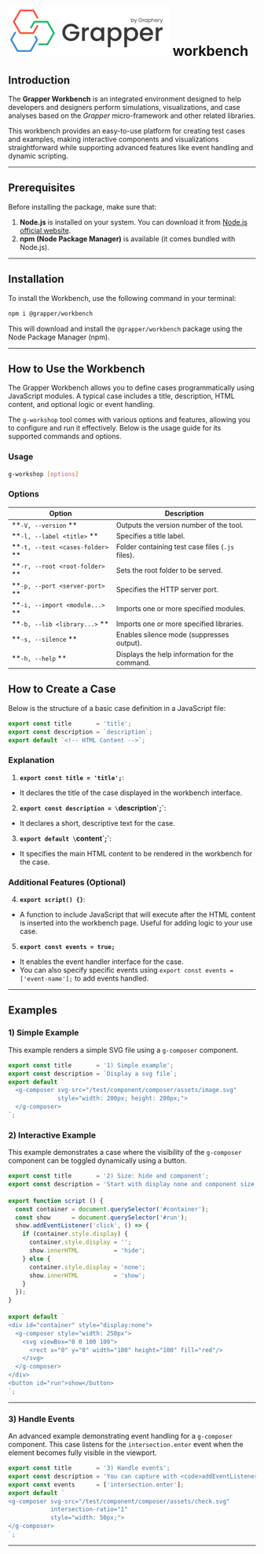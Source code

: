 # ![Grapper](./assets/img/grapper.png) workbench

## Introduction

The **Grapper Workbench** is an integrated environment designed to help developers and designers
perform simulations, visualizations, and case analyses based on the *Grapper* micro-framework and
other related libraries.

This workbench provides an easy-to-use platform for creating test cases and examples, making
interactive components and visualizations straightforward while supporting advanced features like
event handling and dynamic scripting.

---

## Prerequisites

Before installing the package, make sure that:

1. **Node.js** is installed on your system. You can download it
   from [Node.js official website](https://nodejs.org/).
2. **npm (Node Package Manager)** is available (it comes bundled with Node.js).

---

## Installation

To install the Workbench, use the following command in your terminal:

```bash
npm i @grapper/workbench
```

This will download and install the `@grapper/workbench` package using the Node Package Manager
(npm).

---

## How to Use the Workbench

The Grapper Workbench allows you to define cases programmatically using JavaScript modules. A
typical case includes a title, description, HTML content, and optional logic or event handling.

The `g-workshop` tool comes with various options and features, allowing you to configure and run it
effectively. Below is the usage guide for its supported commands and options.

### Usage

``` bash
g-workshop [options]
```

### Options

| Option                           | Description                                      |
|----------------------------------|--------------------------------------------------|
| **`-V, --version` **             | Outputs the version number of the tool.          |
| **`-l, --label <title>` **       | Specifies a title label.                         |
| **`-t, --test <cases-folder>` ** | Folder containing test case files (`.js` files). |
| **`-r, --root <root-folder>` **  | Sets the root folder to be served.               |
| **`-p, --port <server-port>` **  | Specifies the HTTP server port.                  |
| **`-i, --import <module...>` **  | Imports one or more specified modules.           |
| **`-b, --lib <library...>` **    | Imports one or more specified libraries.         |
| **`-s, --silence` **             | Enables silence mode (suppresses output).        |
| **`-h, --help` **                | Displays the help information for the command.   |

## How to Create a Case

Below is the structure of a basic case definition in a JavaScript file:

```js
export const title       = 'title';
export const description = `description`;
export default `<!-- HTML Content -->`;
```

### Explanation

1. **`export const title = 'title';`**:

- It declares the title of the case displayed in the workbench interface.

2. **`export const description = \`description\`;`**:

- It declares a short, descriptive text for the case.

3. **`export default \`content\`;`**:

- It specifies the main HTML content to be rendered in the workbench for the case.

### Additional Features (Optional)

4. **`export script() {}`**:

- A function to include JavaScript that will execute after the HTML content is inserted into the
  workbench page. Useful for adding logic to your use case.

5. **`export const events = true;`**

- It enables the event handler interface for the case.
- You can also specify specific events using `export const events = ['event-name'];` to add events
  handled.

---

## Examples

### 1) Simple Example

This example renders a simple SVG file using a `g-composer` component.

```js
export const title       = '1) Simple example';
export const description = `Display a svg file`;
export default `
  <g-composer svg-src="/test/component/composer/assets/image.svg" 
              style="width: 200px; height: 200px;">
  </g-composer>
`;
```

### 2) Interactive Example

This example demonstrates a case where the visibility of the `g-composer` component can be toggled
dynamically using a button.

```javascript
export const title       = '2) Size: hide and component';
export const description = 'Start with display none and component size by css';

export function script () {
  const container = document.querySelector('#container');
  const show      = document.querySelector('#run');
  show.addEventListener('click', () => {
    if (container.style.display) {
      container.style.display = '';
      show.innerHTML          = 'hide';
    } else {
      container.style.display = 'none';
      show.innerHTML          = 'show';
    }
  });
}

export default `
<div id="container" style="display:none">
  <g-composer style="width: 250px">
    <svg viewBox="0 0 100 100">
      <rect x="0" y="0" width="100" height="100" fill="red"/>
    </svg>
  </g-composer>
</div>
<button id="run">show</button>
`;
```

---

### 3) Handle Events

An advanced example demonstrating event handling for a `g-composer` component. This case listens for
the `intersection.enter` event when the element becomes fully visible in the viewport.

```js
export const title       = '3) Handle events';
export const description = 'You can capture with <code>addEventListener</code> the regular events for Grapper Components and HTMLElements.';
export const events      = ['intersection.enter'];
export default `
<g-composer svg-src="/test/component/composer/assets/check.svg" 
            intersection-ratio="1" 
            style="width: 50px;">
</g-composer>
`;
```

---
